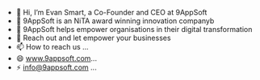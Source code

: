 - 👋 Hi, I’m Evan Smart, a Co-Founder and CEO at 9AppSoft  
- 👀 9AppSoft is an NiTA award winning innovation companyb  
- 🌱 9AppSoft helps empower organisations in their digital transformation 
- 💞️ Reach out and let empower your businesses
- 📫 How to reach us ...
- 😄 www.9appsoft.com...
- ⚡ info@9appsoft.com ... 

<!---
Evan Smart of 9AppSoft/EvanSmart-9AppSoft is a ✨ special ✨ repository because its `README.md` (this file) appears on your GitHub profile.
You can click the Preview link to take a look at your changes.
--->
